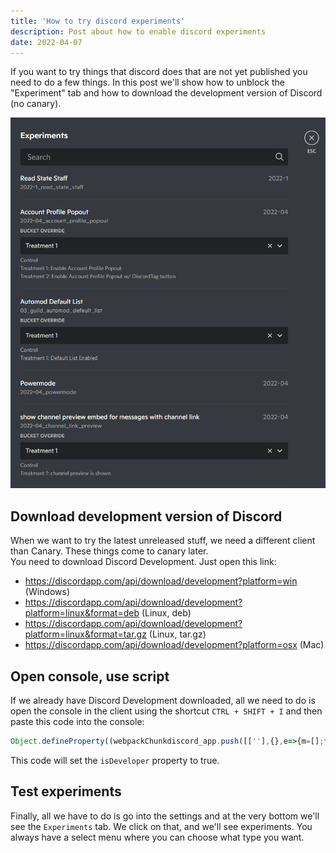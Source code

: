 ```yaml
---
title: 'How to try discord experiments'
description: Post about how to enable discord experiments
date: 2022-04-07
---
```


If you want to try things that discord does that are not yet published you need to do a few things. In this post we'll show how to unblock the "Experiment" tab and how to download the development version of Discord (no canary).

![discord experiments list](/discord-experiments-list.png)

## Download development version of Discord

When we want to try the latest unreleased stuff, we need a different client than Canary. These things come to canary later.  
You need to download Discord Development. Just open this link:  
- https://discordapp.com/api/download/development?platform=win (Windows)
- https://discordapp.com/api/download/development?platform=linux&format=deb (Linux, deb)
- https://discordapp.com/api/download/development?platform=linux&format=tar.gz (Linux, tar.gz)
- https://discordapp.com/api/download/development?platform=osx (Mac)

## Open console, use script

If we already have Discord Development downloaded, all we need to do is open the console in the client using the shortcut `CTRL + SHIFT + I` and then paste this code into the console:  

```js
Object.defineProperty((webpackChunkdiscord_app.push([[''],{},e=>{m=[];for(let c in e.c)m.push(e.c[c])}]),m).find(m=>m?.exports?.default?.isDeveloper!==void 0).exports.default,"isDeveloper",{get:()=>true});
```

This code will set the `isDeveloper` property to true.

## Test experiments

Finally, all we have to do is go into the settings and at the very bottom we'll see the `Experiments` tab. We click on that, and we'll see experiments. You always have a select menu where you can choose what type you want.